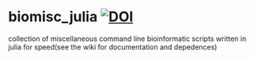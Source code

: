 # biomisc_julia [![DOI](https://zenodo.org/badge/DOI/10.5281/zenodo.4395181.svg)](https://doi.org/10.5281/zenodo.4395181)
collection of miscellaneous command line bioinformatic scripts written in julia for speed(see the wiki for documentation and depedences)
  
 
